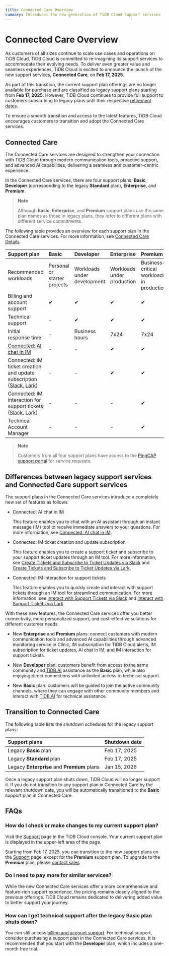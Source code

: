 ```yaml
---
title: Connected Care Overview
summary: Introduces the new generation of TiDB Cloud support services - Connected Care.
---
```


# Connected Care Overview

As customers of all sizes continue to scale use cases and operations on TiDB Cloud, TiDB Cloud is committed to re-imagining its support services to accommodate their evolving needs. To deliver even greater value and seamless experiences, TiDB Cloud is excited to announce the launch of the new support services, **Connected Care**, on **Feb 17, 2025**.

As part of this transition, the current support plan offerings are no longer available for purchase and are classified as legacy support plans starting from **Feb 17, 2025**. However, TiDB Cloud continues to provide full support to customers subscribing to legacy plans until their respective [retirement dates](#transition-to-connected-care).

To ensure a smooth transition and access to the latest features, TiDB Cloud encourages customers to transition and adopt the Connected Care services.

## Connected Care

The Connected Care services are designed to strengthen your connection with TiDB Cloud through modern communication tools, proactive support, and advanced AI capabilities, delivering a seamless and customer-centric experience.

In the Connected Care services, there are four support plans: **Basic**, **Developer** (corresponding to the legacy **Standard** plan), **Enterprise**, and **Premium**.

> **Note**
>
> Although **Basic**, **Enterprise**, and **Premium** support plans use the same plan names as those in legacy plans, they refer to different plans with different service commitments.

The following table provides an overview for each support plan in the Connected Care services. For more information, see [Connected Care Details](/tidb-cloud/connected-care-detail.md).

| Support plan                                                                                                                                                                                                                       | Basic                        | Developer                                    | Enterprise                                     | Premium                                   |
|:-----------------------------------------------------------------------------------------------------------------------------------------------------------------------------------------------------------------------------------|:-----------------------------|:---------------------------------------------|:-----------------------------------------------|:------------------------------------------|
| Recommended workloads                                                                                                                                                                                                              | Personal or starter projects | Workloads under development                  | Workloads under production                     | Business-critical workloads in production |
| Billing and account support                                                                                                                                                                                                        | ✔                            | ✔                                            | ✔                                              | ✔                                         |
| Technical support                                                                                                                                                                                                                  | -                            | ✔                                            | ✔                                              | ✔                                         |
| Initial response time                                                                                                                                                                                                              | -                            | Business hours                               | 7x24                                           | 7x24                                      |
| [Connected: AI chat in IM](/tidb-cloud/connected-ai-chat-in-im.md)                                                                                                                                                                 | -                            | -                                            | ✔                                              | ✔                                         |
| Connected: IM ticket creation and update subscription ([Slack](/tidb-cloud/connected-slack-ticket-creation.md), [Lark](/tidb-cloud/connected-lark-ticket-creation.md)) | -                            | -                                            | ✔                                              | ✔                                         |
| Connected: IM interaction for support tickets ([Slack](/tidb-cloud/connected-slack-ticket-interaction.md), [Lark](/tidb-cloud/connected-lark-ticket-interaction.md))   | -                            | -                                            | -                                              | ✔                                         |
| Technical Account Manager                                                                                                                                                                                                          | -                            | -                                            | -                                              | ✔                                         |

> **Note**
>
> Customers from all four support plans have access to the [PingCAP support portal](https://tidb.support.pingcap.com/) for service requests.

## Differences between legacy support services and Connected Care support services

The support plans in the Connected Care services introduce a completely new set of features as follows:

- Connected: AI chat in IM

    This feature enables you to chat with an AI assistant through an instant message (IM) tool to receive immediate answers to your questions. For more information, see [Connected: AI chat in IM](/tidb-cloud/connected-ai-chat-in-im.md).

- Connected: IM ticket creation and update subscription

    This feature enables you to create a support ticket and subscribe to your support ticket updates through an IM tool. For more information, see [Create Tickets and Subscribe to Ticket Updates via Slack](/tidb-cloud/connected-slack-ticket-creation.md) and [Create Tickets and Subscribe to Ticket Updates via Lark](/tidb-cloud/connected-lark-ticket-creation.md).

- Connected: IM interaction for support tickets

    This feature enables you to quickly create and interact with support tickets through an IM tool for streamlined communication. For more information, see [Interact with Support Tickets via Slack](/tidb-cloud/connected-slack-ticket-interaction.md) and [Interact with Support Tickets via Lark](/tidb-cloud/connected-lark-ticket-interaction.md).

With these new features, the Connected Care services offer you better connectivity, more personalized support, and cost-effective solutions for different customer needs.

- New **Enterprise** and **Premium** plans: connect customers with modern communication tools and advanced AI capabilities through advanced monitoring service in Clinic, IM subscription for TiDB Cloud alerts, IM subscription for ticket updates, AI chat in IM, and IM interaction for support tickets.

- New **Developer** plan: customers benefit from access to the same community and [TiDB.AI](https://tidb.ai/) assistance as the **Basic** plan, while also enjoying direct connections with unlimited access to technical support.

- New **Basic** plan: customers will be guided to join the active community channels, where they can engage with other community members and interact with [TiDB.AI](https://tidb.ai/) for technical assistance.

## Transition to Connected Care

The following table lists the shutdown schedules for the legacy support plans:

| Support plans                        | Shutdown date |
|:----------------------------------------|:--------------|
| Legacy **Basic** plan                     | Feb 17, 2025  |
| Legacy **Standard** plan                           | Feb 17, 2025  |
| Legacy **Enterprise** and **Premium** plans | Jan 15, 2026  |

Once a legacy support plan shuts down, TiDB Cloud will no longer support it. If you do not transition to any support plan in Connected Care by the relevant shutdown date, you will be automatically transitioned to the **Basic** support plan in Connected Care.

## FAQs

### How do I check or make changes to my current support plan?

Visit the [Support](https://console.tidb.io/org-settings/support) page in the TiDB Cloud console. Your current support plan is displayed in the upper-left area of the page.

Starting from Feb 17, 2025, you can transition to the new support plans on the [Support](https://console.tidb.io/org-settings/support) page, except for the **Premium** support plan. To upgrade to the **Premium** plan, please [contact sales](https://www.pingcap.com/contact-us).

### Do I need to pay more for similar services?

While the new Connected Care services offer a more comprehensive and feature-rich support experience, the pricing remains closely aligned to the previous offerings. TiDB Cloud remains dedicated to delivering added value to better support your journey.

### How can I get technical support after the legacy **Basic** plan shuts down?

You can still access [billing and account support](/tidb-cloud/tidb-cloud-support.md#create-an-account-or-billing-support-ticket). For technical support, consider purchasing a support plan in the Connected Care services. It is recommended that you start with the **Developer** plan, which includes a one-month free trial.
